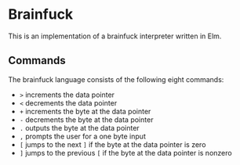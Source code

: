 # Brainfuck

This is an implementation of a brainfuck interpreter written in Elm.

## Commands

The brainfuck language consists of the following eight commands:

- `>` increments the data pointer
- `<` decrements the data pointer
- `+` increments the byte at the data pointer
- `-` decrements the byte at the data pointer
- `.` outputs the byte at the data pointer
- `,` prompts the user for a one byte input
- `[` jumps to the next `]` if the byte at the data pointer is zero
- `]` jumps to the previous `[` if the byte at the data pointer is nonzero
